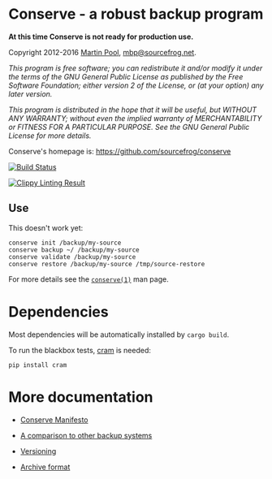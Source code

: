 Conserve - a robust backup program
==================================

**At this time Conserve is not ready for production use.**

Copyright 2012-2016 [Martin Pool][1], mbp@sourcefrog.net.

_This program is free software; you can redistribute it and/or
modify it under the terms of the GNU General Public License
as published by the Free Software Foundation; either version 2
of the License, or (at your option) any later version._

_This program is distributed in the hope that it will be useful,
but WITHOUT ANY WARRANTY; without even the implied warranty of
MERCHANTABILITY or FITNESS FOR A PARTICULAR PURPOSE.  See the
GNU General Public License for more details._

Conserve's homepage is: <https://github.com/sourcefrog/conserve>

[![Build Status](https://travis-ci.org/sourcefrog/conserve.png?branch=rust)](https://travis-ci.org/sourcefrog/conserve)

[![Clippy Linting Result](https://clippy.bashy.io/github/sourcefrog/conserve/master/badge.svg)](https://clippy.bashy.io/github/sourcefrog/conserve/master/log)

Use
---

This doesn't work yet:

    conserve init /backup/my-source
    conserve backup ~/ /backup/my-source
    conserve validate /backup/my-source
    conserve restore /backup/my-source /tmp/source-restore

For more details see the
[`conserve(1)`](https://github.com/sourcefrog/conserve/blob/master/man/conserve.asciidoc)
man page.

Dependencies
============

Most dependencies will be automatically installed by `cargo build`.

To run the blackbox tests, [cram](https://pypi.python.org/pypi/cram) is needed:

    pip install cram

[1]: http://sourcefrog.net/
[2]: https://www.apache.org/licenses/LICENSE-2.0.html

More documentation
==================

 * [Conserve Manifesto](doc/manifesto.md)

 * [A comparison to other backup systems](
   https://github.com/sourcefrog/conserve/wiki/Compared-to-others)
   
 * [Versioning](doc/versioning.md)

 * [Archive format](doc/format.md)
